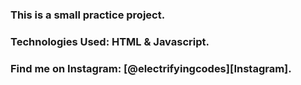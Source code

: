 ### This is a small practice project.

### Technologies Used: HTML & Javascript.

### Find me on Instagram: [@electrifyingcodes][Instagram].
###

[Instgram]: https://www.instagram.com/electrifying_codes
[discord]: https://discord.com/in